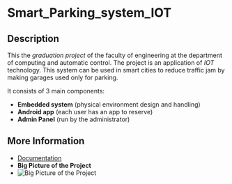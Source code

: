 # Smart_Parking_system_IOT

## Description
This the *graduation project* of the faculty of engineering at the department of computing and automatic control.
The project is an application of *IOT* technology. This system can be used in smart cities to reduce traffic jam by making garages used only for parking. 

It consists of 3 main components:
* **Embedded system** (physical environment design and handling)
* **Android app** (each user has an app to reserve)
* **Admin Panel** (run by the administrator)

## More Information
* [Documentation](https://drive.google.com/open?id=12V__od2d6d4arQ3nZSiEcvm651qiWNec)
* **Big Picture of the Project**
* ![Big Picture of the Project](http://i66.tinypic.com/n3re9w.png)


